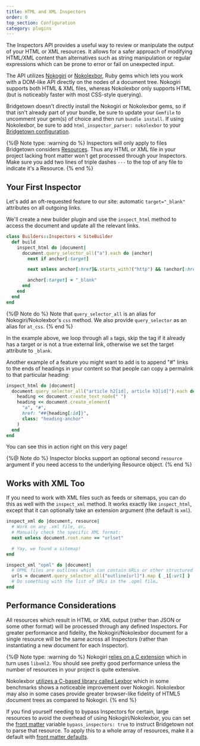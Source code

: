 ```yaml
---
title: HTML and XML Inspectors
order: 0
top_section: Configuration
category: plugins
---
```


The Inspectors API provides a useful way to review or manipulate the output of your HTML or XML resources. It allows for a safer approach of modifying HTML/XML content than alternatives such as string manipulation or regular expressions which can be prone to error or fail on unexpected input.

The API utilizes [Nokogiri](https://nokogiri.org) or [Nokolexbor](https://github.com/serpapi/nokolexbor), Ruby gems which lets you work with a DOM-like API directly on the nodes of a document tree. Nokogiri supports both HTML & XML files, whereas Nokolexbor only supports HTML (but is noticeably faster with most CSS-style querying).

Bridgetown doesn't directly install the Nokogiri or Nokolexbor gems, so if that isn't already part of your bundle, be sure to update your `Gemfile` to uncomment your gem(s) of choice and then run `bundle install`. If using Nokolexbor, be sure to add `html_inspector_parser: nokolexbor` to your [Bridgetown configuration](/docs/configuration).

{%@ Note type: :warning do %}
  Inspectors will only apply to files Bridgetown considers [Resources](/docs/resources). Thus any HTML or XML file in your project lacking front matter won't get processed through your Inspectors. Make sure you add two lines of triple dashes `---` to the top of any file to indicate it's a Resource.
{% end %}

## Your First Inspector

Let's add an oft-requested feature to our site: automatic `target="_blank"` attributes on all outgoing links.

We'll create a new builder plugin and use the `inspect_html` method to access the document and update all the relevant links.

```ruby
class Builders::Inspectors < SiteBuilder
  def build
    inspect_html do |document|
      document.query_selector_all("a").each do |anchor|
        next if anchor[:target]

        next unless anchor[:href]&.starts_with?("http") && !anchor[:href]&.include?(site.config.url)

        anchor[:target] = "_blank"
      end
    end
  end
end
```

{%@ Note do %}
Note that `query_selector_all` is an alias for Nokogiri/Nokolexbor's `css` method. We also provide `query_selector` as an alias for `at_css`.
{% end %}

In the example above, we loop through all `a` tags, skip the tag if it already has a target or is not a true external link, otherwise we set the target attribute to `_blank`.

Another example of a feature you might want to add is to append "#" links to the ends of headings in your content so that people can copy a permalink to that particular heading:

```ruby
inspect_html do |document|
  document.query_selector_all("article h2[id], article h3[id]").each do |heading|
    heading << document.create_text_node(" ")
    heading << document.create_element(
      "a", "#",
      href: "##{heading[:id]}",
      class: "heading-anchor"
    )
  end
end
```

You can see this in action right on this very page!

{%@ Note do %}
  Inspector blocks support an optional second `resource` argument if you need access to the underlying Resource object.
{% end %}

## Works with XML Too

If you need to work with XML files such as feeds or sitemaps, you can do this as well with the `inspect_xml` method. It works exactly like `inspect_html`, except that it can optionally take an extension argument (the default is `xml`).

```ruby
inspect_xml do |document, resource|
  # Work on any .xml file, or…
  # Manually check the specific XML format:
  next unless document.root.name == "urlset"

  # Yay, we found a sitemap!
end

inspect_xml "opml" do |document|
  # OPML files are outlines which can contain URLs or other structured text.
  urls = document.query_selector_all("outline[url]").map { _1[:url] }
  # Do something with the list of URLs in the .opml file…
end
```

## Performance Considerations

All resources which result in HTML or XML output (rather than JSON or some other format) will be processed through any defined Inspectors. For greater performance and fidelity, the Nokogiri/Nokolexbor document for a single resource will be the same across all Inspectors (rather than instantiating a new document for each Inspector).

{%@ Note type: :warning do %}
Nokogiri [relies on a C extension](https://nokogiri.org/#guiding-principles_1) which in turn uses `libxml2`. You should see pretty good performance unless the number of resources in your project is quite extensive.

Nokolexbor [utilizes a C-based library called Lexbor](https://github.com/lexbor/lexbor/) which in some benchmarks shows a noticeable improvement over Nokogiri. Nokolexbor may also in some cases provide greater browser-like fidelity of HTML5 document trees as compared to Nokogiri.
{% end %}

If you find yourself needing to bypass Inspectors for certain, large resources to avoid the overhead of using Nokogiri/Nokolexbor, you can set the [front matter](/docs/front-matter) variable `bypass_inspectors: true` to instruct Bridgetown not to parse that resource. To apply this to a whole array of resources, make it a default with [front matter defaults](/docs/content/front-matter-defaults).
